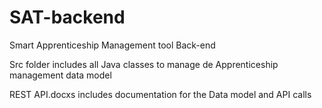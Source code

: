 # SAT-backend
 Smart Apprenticeship Management tool Back-end
 
Src folder includes all Java classes to manage de Apprenticeship management data model

REST API.docxs includes  documentation  for the  Data model and API calls
